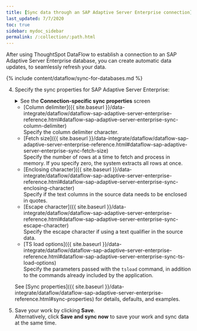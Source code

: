 ```yaml
---
title: [Sync data through an SAP Adaptive Server Enterprise connection]
last_updated: 7/7/2020
toc: true
sidebar: mydoc_sidebar
permalink: /:collection/:path.html
---
```

After using ThoughtSpot DataFlow to establish a connection to an SAP Adaptive Server Enterprise database, you can create automatic data updates, to seamlessly refresh your data.

{% include content/dataflow/sync-for-databases.md %}

4. Specify the sync properties for SAP Adaptive Server Enterprise:

   <details>
     <summary>See the <strong>Connection-specific sync properties</strong> screen</summary><p><img src="../../images/dataflow-set-sync-properties-draft.png" alt="Enter sync details" /></p>
   </details>

   <!--![Enter connection details]({{ site.baseurl }}/images/dataflow-sap-adaptive-server-enterprise-sync.png "Enter connection details")-->

   * [Column delimiter]({{ site.baseurl }}/data-integrate/dataflow/dataflow-sap-adaptive-server-enterprise-reference.html#dataflow-sap-adaptive-server-enterprise-sync-column-delimiter)<br/>Specify the column delimiter character.
   * [Fetch size]({{ site.baseurl }}/data-integrate/dataflow/dataflow-sap-adaptive-server-enterprise-reference.html#dataflow-sap-adaptive-server-enterprise-sync-fetch-size)<br/>Specify the number of rows at a time to fetch and process in memory. If you specify zero, the system extracts all rows at once.
   * [Enclosing character]({{ site.baseurl }}/data-integrate/dataflow/dataflow-sap-adaptive-server-enterprise-reference.html#dataflow-sap-adaptive-server-enterprise-sync-enclosing-character)<br/>Specify if the text columns in the source data needs to be enclosed in quotes.
   * [Escape character]({{ site.baseurl }}/data-integrate/dataflow/dataflow-sap-adaptive-server-enterprise-reference.html#dataflow-sap-adaptive-server-enterprise-sync-escape-character)<br/>Specify the escape character if using a text qualifier in the source data.
   * [TS load options]({{ site.baseurl }}/data-integrate/dataflow/dataflow-sap-adaptive-server-enterprise-reference.html#dataflow-sap-adaptive-server-enterprise-sync-ts-load-options)<br/>Specify the parameters passed with the <code>tsload</code> command, in addition to the commands already included by the application.

   See [Sync properties]({{ site.baseurl }}/data-integrate/dataflow/dataflow-sap-adaptive-server-enterprise-reference.html#sync-properties) for details, defaults, and examples.

5. Save your work by clicking **Save**.<br/>Alternatively, click **Save and sync now** to save your work and sync data at the same time.
